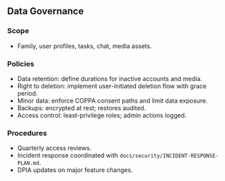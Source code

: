 ## Data Governance

### Scope
- Family, user profiles, tasks, chat, media assets.

### Policies
- Data retention: define durations for inactive accounts and media.
- Right to deletion: implement user-initiated deletion flow with grace period.
- Minor data: enforce COPPA consent paths and limit data exposure.
- Backups: encrypted at rest; restores audited.
- Access control: least-privilege roles; admin actions logged.

### Procedures
- Quarterly access reviews.
- Incident response coordinated with `docs/security/INCIDENT-RESPONSE-PLAN.md`.
- DPIA updates on major feature changes.


